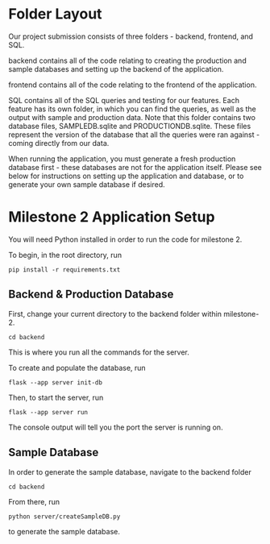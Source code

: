 # Folder Layout

Our project submission consists of three folders - backend, frontend, and SQL.

backend contains all of the code relating to creating the production and sample databases and setting up the backend of the application.

frontend contains all of the code relating to the frontend of the application.

SQL contains all of the SQL queries and testing for our features. Each feature has its own folder, in which you can find the queries, as well as the output with sample and production data. Note that this folder contains two database files, SAMPLEDB.sqlite and PRODUCTIONDB.sqlite. These files represent the version of the database that all the queries were ran against - coming directly from our data.

When running the application, you must generate a fresh production database first - these databases are not for the application itself. Please see below for instructions on setting up the application and database, or to generate your own sample database if desired.

# Milestone 2 Application Setup

You will need Python installed in order to run the code for milestone 2.

To begin, in the root directory, run

`pip install -r requirements.txt`

## Backend & Production Database

First, change your current directory to the backend folder within milestone-2.

`cd backend`

This is where you run all the commands for the server.

To create and populate the database, run

`flask --app server init-db`

Then, to start the server, run

`flask --app server run`

The console output will tell you the port the server is running on.

## Sample Database

In order to generate the sample database, navigate to the backend folder

`cd backend`

From there, run

`python server/createSampleDB.py`

to generate the sample database.

